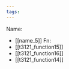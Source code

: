 ```yaml
---
tags:
---
```

Name:
- [[name_5]]
Fn:
- [[t3121_function15]]
- [[t3121_function16]]
- [[t3121_function14]]
